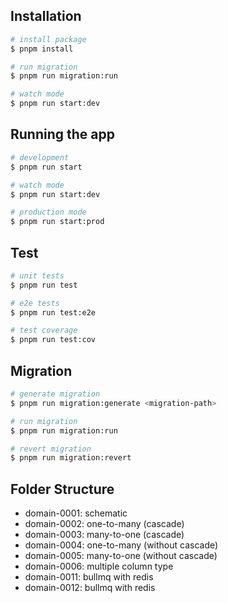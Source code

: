 ## Installation

```bash
# install package
$ pnpm install

# run migration
$ pnpm run migration:run

# watch mode
$ pnpm run start:dev
```

## Running the app

```bash
# development
$ pnpm run start

# watch mode
$ pnpm run start:dev

# production mode
$ pnpm run start:prod
```

## Test

```bash
# unit tests
$ pnpm run test

# e2e tests
$ pnpm run test:e2e

# test coverage
$ pnpm run test:cov
```

## Migration

```bash
# generate migration
$ pnpm run migration:generate <migration-path>

# run migration
$ pnpm run migration:run

# revert migration
$ pnpm run migration:revert
```

## Folder Structure

- domain-0001: schematic
- domain-0002: one-to-many (cascade)
- domain-0003: many-to-one (cascade)
- domain-0004: one-to-many (without cascade)
- domain-0005: many-to-one (without cascade)
- domain-0006: multiple column type
- domain-0011: bullmq with redis
- domain-0012: bullmq with redis
